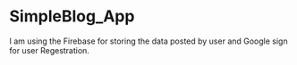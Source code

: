 # SimpleBlog_App
I am using the Firebase for storing the data posted by user and Google sign for user Regestration. 
